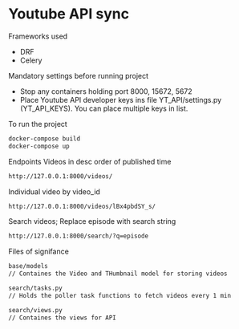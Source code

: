 # Youtube API sync

Frameworks used
- DRF
- Celery

Mandatory settings before running project
- Stop any containers holding port 8000, 15672, 5672
- Place Youtube API developer keys ins file YT_API/settings.py (YT_API_KEYS). You can place multiple keys in list.

To run the project 
```sh
docker-compose build
docker-compose up
```

Endpoints
Videos in desc order of published time
```sh
http://127.0.0.1:8000/videos/
```

Individual video by video_id
```sh
http://127.0.0.1:8000/videos/lBx4pbdSY_s/
```

Search videos; Replace episode with search string
```sh
http://127.0.0.1:8000/search/?q=episode
```



Files of signifance
```sh
base/models 
// Containes the Video and THumbnail model for storing videos

search/tasks.py
// Holds the poller task functions to fetch videos every 1 min

search/views.py
// Containes the views for API
```

